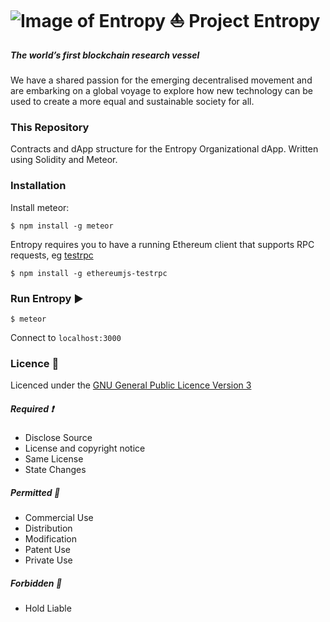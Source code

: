 ![Image of Entropy](http://bitboatassets.s3.amazonaws.com/bitboat/assets/cat_from_above-62983c38ea2bf422f52a411ff46d3756689ae2f5348f5026819701746d170ffb.jpg)
:sailboat: Project Entropy
===
##### The world’s first blockchain research vessel

We have a shared passion for the emerging decentralised movement and are embarking on a global voyage to explore how new technology can be used to create a more equal and sustainable society for all.

### This Repository

Contracts and dApp structure for the Entropy Organizational dApp. Written using Solidity and Meteor.



### Installation
Install meteor:

`$ npm install -g meteor`

Entropy requires you to have a running Ethereum client that supports RPC requests, eg
[testrpc](https://github.com/ethereumjs/testrpc)

`$ npm install -g ethereumjs-testrpc`

### Run Entropy :arrow_forward:
`$ meteor`

Connect to `localhost:3000`

### Licence :hammer:

Licenced under the [GNU General Public Licence Version 3](http://www.gnu.org/licenses/gpl-3.0.txt)

##### Required :exclamation:

* Disclose Source
* License and copyright notice
* Same License
* State Changes

##### Permitted :rainbow:

* Commercial Use
* Distribution
* Modification
* Patent Use
* Private Use

##### Forbidden :no_entry_sign:

* Hold Liable
